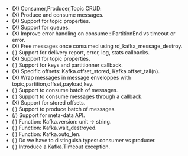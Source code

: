  - (X) Consumer,Producer,Topic CRUD.
 - (X) Produce and consume messages.
 - (X) Support for topic properties.
 - (X) Support for queues.
 - (X) Improve error handling on consume : PartitionEnd vs timeout or error.
 - (X) Free messages once consumed using rd_kafka_message_destroy.
 - ( ) Support for delivery report, error, log, stats callbacks.
 - (X) Support for topic properties.
 - ( ) Support for keys and partitionner callback.
 - (X) Specific offsets: Kafka.offset_stored, Kafka.offset_tail(n).
 - (X) Wrap messages in message enveloppes with topic,partition,offset,payload,key.
 - ( ) Support to consume batch of messages.
 - ( ) Support to consume messages through a callback.
 - (X) Support for stored offsets.
 - ( ) Support to produce batch of messages.
 - (/) Support for meta-data API.
 - ( ) Function: Kafka.version: unit -> string.
 - ( ) Function: Kafka.wait_destroyed.
 - ( ) Function: Kafka.outq_len.
 - ( ) Do we have to distinguish types: consumer vs producer.
 - ( ) Introduce a Kafka.Timeout exception.
